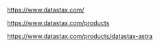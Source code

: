 https://www.datastax.com/

https://www.datastax.com/products

https://www.datastax.com/products/datastax-astra
